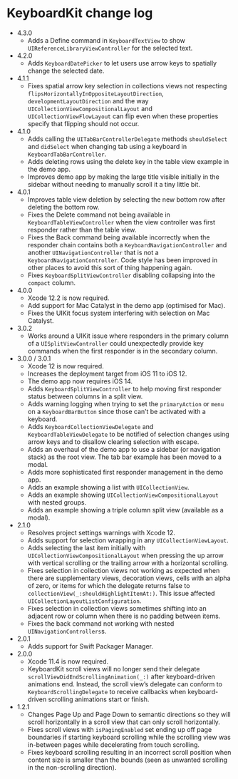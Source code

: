 # KeyboardKit change log

- 4.3.0
    - Adds a Define command in `KeyboardTextView` to show `UIReferenceLibraryViewController` for the selected text.
- 4.2.0
    - Adds `KeyboardDatePicker` to let users use arrow keys to spatially change the selected date.
- 4.1.1
    - Fixes spatial arrow key selection in collections views not respecting `flipsHorizontallyInOppositeLayoutDirection`, `developmentLayoutDirection` and the way `UICollectionViewCompositionalLayout` and `UICollectionViewFlowLayout` can flip even when these properties specify that flipping should not occur. 
- 4.1.0
    - Adds calling the `UITabBarControllerDelegate` methods `shouldSelect` and `didSelect` when changing tab using a keyboard in `KeyboardTabBarController`.
    - Adds deleting rows using the delete key in the table view example in the demo app.
    - Improves demo app by making the large title visible initially in the sidebar without needing to manually scroll it a tiny little bit.
- 4.0.1
    - Improves table view deletion by selecting the new bottom row after deleting the bottom row.
    - Fixes the Delete command not being available in `KeyboardTableViewController` when the view controller was first responder rather than the table view.
    - Fixes the Back command being available incorrectly when the responder chain contains both a `KeyboardNavigationController` and another `UINavigationController` that is not a `KeyboardNavigationController`. Code style has been improved in other places to avoid this sort of thing happening again.
    - Fixes `KeyboardSplitViewController` disabling collapsing into the `compact` column.
- 4.0.0
    - Xcode 12.2 is now required.
    - Add support for Mac Catalyst in the demo app (optimised for Mac). 
    - Fixes the UIKit focus system interfering with selection on Mac Catalyst. 
- 3.0.2
    - Works around a UIKit issue where responders in the primary column of a `UISplitViewController` could unexpectedly provide key commands when the first responder is in the secondary column.  
- 3.0.0 / 3.0.1
    - Xcode 12 is now required.
    - Increases the deployment target from iOS 11 to iOS 12.
    - The demo app now requires iOS 14.
    - Adds `KeyboardSplitViewController` to help moving first responder status between columns in a split view. 
    - Adds warning logging when trying to set the `primaryAction` or `menu` on a `KeyboardBarButton` since those can’t be activated with a keyboard.
    - Adds `KeyboardCollectionViewDelegate` and `KeyboardTableViewDelegate` to be notified of selection changes using arrow keys and to disallow clearing selection with escape.
    - Adds an overhaul of the demo app to use a sidebar (or navigation stack) as the root view. The tab bar example has been moved to a modal.
    - Adds more sophisticated first responder management in the demo app. 
    - Adds an example showing a list with `UICollectionView`.
    - Adds an example showing `UICollectionViewCompositionalLayout` with nested groups.
    - Adds an example showing a triple column split view (available as a modal).
- 2.1.0
    - Resolves project settings warnings with Xcode 12.
    - Adds support for selection wrapping in any `UICollectionViewLayout`. 
    - Adds selecting the last item initially with `UICollectionViewCompositionalLayout` when pressing the up arrow with vertical scrolling or the trailing arrow with a horizontal scrolling.
    - Fixes selection in collection views not working as expected when there are supplementary views, decoration views, cells with an alpha of zero, or items for which the delegate returns false to `collectionView(_:shouldHighlightItemAt:)`. This issue affected  `UICollectionLayoutListConfiguration`.
    - Fixes selection in collection views sometimes shifting into an adjacent row or column when there is no padding between items.
    - Fixes the back command not working with nested `UINavigationControllers`s.
- 2.0.1
    - Adds support for Swift Packager Manager. 
- 2.0.0
    - Xcode 11.4 is now required.
    - KeyboardKit scroll views will no longer send their delegate `scrollViewDidEndScrollingAnimation(_:)` after keyboard-driven animations end. Instead, the scroll view’s delegate can conform to `KeyboardScrollingDelegate` to receive callbacks when keyboard-driven scrolling animations start or finish.
- 1.2.1
    - Changes Page Up and Page Down to semantic directions so they will scroll horizontally in a scroll view that can only scroll horizontally.
    - Fixes scroll views with `isPagingEnabled` set ending up off page boundaries if starting keyboard scrolling while the scrolling view was in-between pages while decelerating from touch scrolling.
    - Fixes keyboard scrolling resulting in an incorrect scroll position when content size is smaller than the bounds (seen as unwanted scrolling in the non-scrolling direction).
